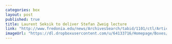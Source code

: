 ```yaml
---
categories: box
layout: post
published: true
title: Laurent Seksik to deliver Stefan Zweig lecture
link: "http://www.fredonia.edu/news/ArchivesSearch/tabid/1101/ctl/ArticleView/mid/1878/articleId/5013/Laurent_Seksik_to_deliver_Stefan_Zweig_lecture.aspx"
imageUrl: "https://dl.dropboxusercontent.com/u/64133716/Homepage/Boxes/zweig.jpg"
---
```




